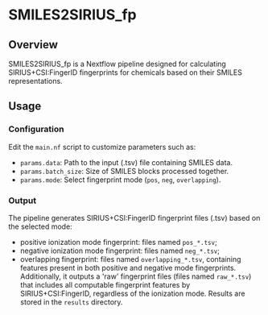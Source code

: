 # SMILES2SIRIUS_fp

## Overview
SMILES2SIRIUS_fp is a Nextflow pipeline designed for calculating SIRIUS+CSI:FingerID fingerprints for chemicals based on their SMILES representations. 

## Usage
### Configuration 
Edit the `main.nf` script to customize parameters such as:
- `params.data`: Path to the input (.tsv) file containing SMILES data.
- `params.batch_size`: Size of SMILES blocks processed together.
- `params.mode`: Select fingerprint mode (`pos`, `neg`, `overlapping`).

### Output
The pipeline generates SIRIUS+CSI:FingerID fingerprint files (.tsv) based on the selected mode:
- positive ionization mode fingerprint: files named `pos_*.tsv`;
- negative ionization mode fingerprint: files named `neg_*.tsv`;
- overlapping fingerprint: files named `overlapping_*.tsv`, containing features present in both positive and negative mode fingerprints.
Additionally, it outputs a 'raw' fingerprint files (files named `raw_*.tsv`)  that includes all computable fingerprint features by SIRIUS+CSI:FingerID, regardless of the ionization mode.
Results are stored in the `results` directory.
